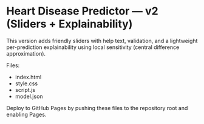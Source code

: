 # Heart Disease Predictor — v2 (Sliders + Explainability)

This version adds friendly sliders with help text, validation, and a lightweight per-prediction explainability using local sensitivity (central difference approximation).

Files:
- index.html
- style.css
- script.js
- model.json

Deploy to GitHub Pages by pushing these files to the repository root and enabling Pages.
